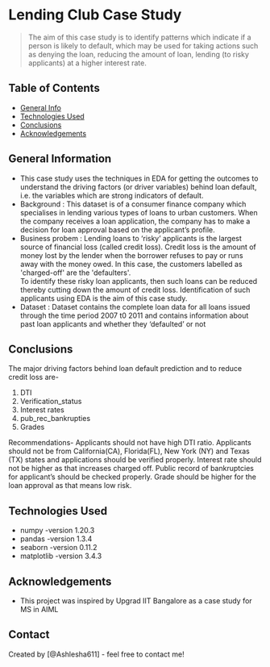 # Lending Club Case Study
> The aim of this case study is to identify patterns which indicate if a person is likely to default, which may be used for taking actions such as denying the loan, reducing the amount of loan, lending (to risky applicants) at a higher interest rate.


## Table of Contents
* [General Info](#general-information)
* [Technologies Used](#technologies-used)
* [Conclusions](#conclusions)
* [Acknowledgements](#acknowledgements)

<!-- You can include any other section that is pertinent to your problem -->

## General Information
- This case study uses the techniques in EDA for getting the outcomes to understand the driving factors (or driver variables) behind loan default, i.e. the 
    variables which are strong indicators of default.
- Background : This dataset is of a consumer finance company which specialises in lending various types of loans to urban customers. When the company receives a 
    loan application, the company has to make a decision for loan approval based on the applicant’s profile.
- Business probem : Lending loans to ‘risky’ applicants is the largest source of financial loss (called credit loss). Credit loss is the amount of money lost by 
    the lender when the borrower refuses to pay or runs away with the money owed. In this case, the customers labelled as 'charged-off' are the 'defaulters'.   
    To identify these risky loan applicants, then such loans can be reduced thereby cutting down the amount of credit loss. Identification of such 
    applicants using EDA is the aim of this case study.
- Dataset : Dataset contains the complete loan data for all loans issued through the time period 2007 t0 2011 and contains information about past loan applicants 
    and whether they ‘defaulted’ or not

<!-- You don't have to answer all the questions - just the ones relevant to your project. -->

## Conclusions
  The major driving factors behind loan default prediction and to reduce credit loss are-
  1)  DTI
  2)  Verification_status
  3)  Interest rates
  4)  pub_rec_bankrupties
  5)  Grades

  Recommendations-
      Applicants should not have high DTI ratio.
      Applicants should not be from California(CA), Florida(FL), New York (NY) and Texas (TX) states and applications should be verified properly.
      Interest rate should not be higher as that increases charged off.
      Public record of bankruptcies for applicant’s should be checked properly.
      Grade should be higher for the loan approval as that means low risk.


<!-- You don't have to answer all the questions - just the ones relevant to your project. -->


## Technologies Used
- numpy          -version 1.20.3
- pandas         -version 1.3.4
- seaborn        -version 0.11.2
- matplotlib     -version 3.4.3

<!-- As the libraries versions keep on changing, it is recommended to mention the version of library used in this project -->

## Acknowledgements
- This project was inspired by Upgrad IIT Bangalore as a case study for MS in AIML

## Contact
  Created by [@Ashlesha611] - feel free to contact me!


<!-- Optional -->
<!-- ## License -->
<!-- This project is open source and available under the [... License](). -->

<!-- You don't have to include all sections - just the one's relevant to your project -->
